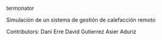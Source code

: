termonator

Simulación de un sistema de gestión de calefacción remoto

Contributors:
Dani Erre
David Gutierrez
Asier Aduriz
